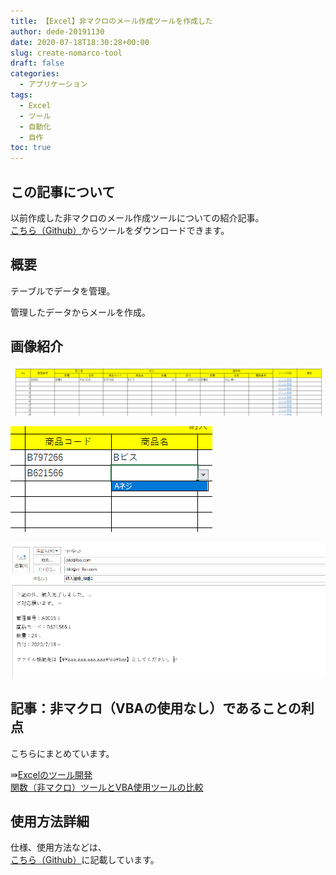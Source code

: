 ```yaml
---
title: 【Excel】非マクロのメール作成ツールを作成した
author: dede-20191130
date: 2020-07-18T18:30:28+00:00
slug: create-nomarco-tool
draft: false
categories:
  - アプリケーション
tags:
  - Excel
  - ツール
  - 自動化
  - 自作
toc: true
---
```



## この記事について

以前作成した非マクロのメール作成ツールについての紹介記事。  
[こちら（Github）][1]からツールをダウンロードできます。  
  
  


## 概要

テーブルでデータを管理。

管理したデータからメールを作成。  
  


## 画像紹介

   
![入力欄][2]
  
![プルダウン項目の自動設定][3]
  
![自動作成メール][4]
  
  


  


## <span id="VBA">記事：非マクロ（VBAの使用なし）であることの利点

こちらにまとめています。

⇛[Excelのツール開発  
関数（非マクロ）ツールとVBA使用ツールの比較][5]  
 
## 使用方法詳細

仕様、使用方法などは、  
[こちら（Github）][6]に記載しています。

 [1]: https://github.com/dede-20191130/My_VBA_Tools/tree/master/%E9%9D%9E%E3%83%9E%E3%82%AF%E3%83%AD%E3%83%84%E3%83%BC%E3%83%AB/NOVBA0001_%E4%BD%9C%E6%A5%AD%E8%A8%98%E9%8C%B2%E7%AE%A1%E7%90%86%E7%B0%BF_%E5%85%BC_%E3%83%A1%E3%83%BC%E3%83%AB%E4%BD%9C%E6%88%90%E3%83%84%E3%83%BC%E3%83%AB
 [2]: https://github.com/dede-20191130/My_VBA_Tools/blob/master/_ImageForMarkdown/NOVBA0001/image_1.png?raw=true
 [3]: https://github.com/dede-20191130/My_VBA_Tools/blob/master/_ImageForMarkdown/NOVBA0001/image_5.png?raw=true
 [4]: https://github.com/dede-20191130/My_VBA_Tools/blob/master/_ImageForMarkdown/NOVBA0001/image_7.png?raw=true
 [5]: ../../16/cmpr-tools/
 [6]: https://github.com/dede-20191130/My_VBA_Tools/tree/master/T0001_%E8%A6%8B%E7%A9%8D%E6%9B%B8%E4%BD%9C%E6%88%90%E3%83%84%E3%83%BC%E3%83%AB